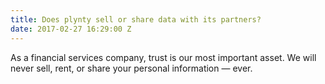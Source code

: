 ```yaml
---
title: Does plynty sell or share data with its partners?
date: 2017-02-27 16:29:00 Z
---
```


As a financial services company, trust is our most important asset. We will never sell, rent, or share your personal information — ever.